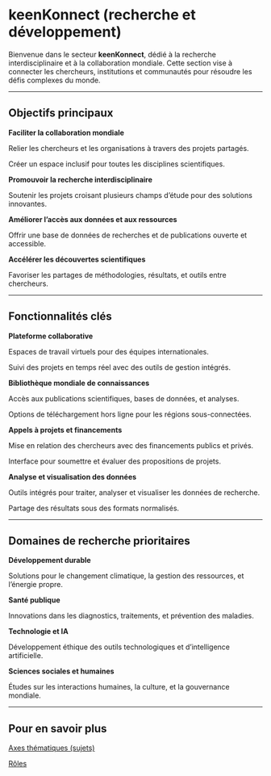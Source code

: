 # keenKonnect (recherche et développement)

Bienvenue dans le secteur **keenKonnect**, dédié à la recherche interdisciplinaire et à la collaboration mondiale. Cette section vise à connecter les chercheurs, institutions et communautés pour résoudre les défis complexes du monde.

---

## **Objectifs principaux**

**Faciliter la collaboration mondiale** 

Relier les chercheurs et les organisations à travers des projets partagés.

Créer un espace inclusif pour toutes les disciplines scientifiques.

**Promouvoir la recherche interdisciplinaire** 

Soutenir les projets croisant plusieurs champs d’étude pour des solutions innovantes.

**Améliorer l’accès aux données et aux ressources** 

Offrir une base de données de recherches et de publications ouverte et accessible.

**Accélérer les découvertes scientifiques** 

Favoriser les partages de méthodologies, résultats, et outils entre chercheurs.

---

## **Fonctionnalités clés**

**Plateforme collaborative** 

Espaces de travail virtuels pour des équipes internationales.

Suivi des projets en temps réel avec des outils de gestion intégrés.

**Bibliothèque mondiale de connaissances** 

Accès aux publications scientifiques, bases de données, et analyses.

Options de téléchargement hors ligne pour les régions sous-connectées.

**Appels à projets et financements** 

Mise en relation des chercheurs avec des financements publics et privés.

Interface pour soumettre et évaluer des propositions de projets.

**Analyse et visualisation des données** 

Outils intégrés pour traiter, analyser et visualiser les données de recherche.

Partage des résultats sous des formats normalisés.

---

## **Domaines de recherche prioritaires**

**Développement durable** 

Solutions pour le changement climatique, la gestion des ressources, et l’énergie propre.

**Santé publique**

Innovations dans les diagnostics, traitements, et prévention des maladies.

**Technologie et IA** 

Développement éthique des outils technologiques et d’intelligence artificielle.

**Sciences sociales et humaines** 

Études sur les interactions humaines, la culture, et la gouvernance mondiale.

---

## Pour en savoir plus

[Axes thématiques (sujets)](keenKonnect%20(recherche%20et%20de%CC%81veloppement)%2014d09637d3f780f0b9c5ff59c96ef977/Axes%20the%CC%81matiques%20(sujets)%2015409637d3f78084b56cddc1909de88d.md)

[Rôles](keenKonnect%20(recherche%20et%20de%CC%81veloppement)%2014d09637d3f780f0b9c5ff59c96ef977/Ro%CC%82les%2015409637d3f780e58cd6d0539f66256a.md)